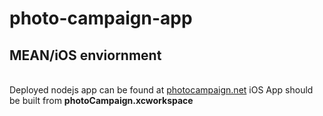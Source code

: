 photo-campaign-app
==================

<h2>MEAN/iOS enviornment</h2>
<br/>
Deployed nodejs app can be found at <a href="http://photocampaign.net">photocampaign.net</a>
iOS App should be built from <strong>photoCampaign.xcworkspace</strong></a>
